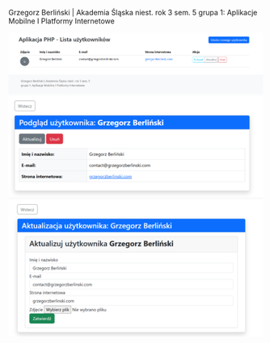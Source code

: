 Grzegorz Berliński | Akademia Śląska niest. rok 3 sem. 5 
grupa 1: Aplikacje Mobilne I Platformy Internetowe

![Screen1](./zrzuty_ekranu/screen1.png)
![Screen2](./zrzuty_ekranu/screen2.png)
![Screen3](./zrzuty_ekranu/screen3.png)